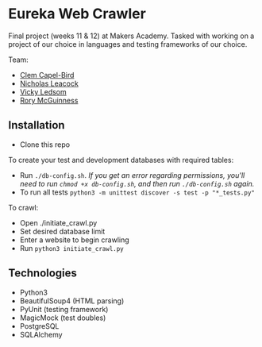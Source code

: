 # Eureka Web Crawler


Final project (weeks 11 & 12) at Makers Academy. Tasked with working on a project of our choice in languages and testing frameworks of our choice.

Team:
- [Clem Capel-Bird](https://github.com/ClemCB)
- [Nicholas Leacock](https://github.com/marudine)
- [Vicky Ledsom](https://github.com/ledleds)
- [Rory McGuinness](https://github.com/rorymcgit)

## Installation

- Clone this repo

To create your test and development databases with required tables:
- Run `./db-config.sh`. *If you get an error regarding permissions, you'll need to run ```chmod +x db-config.sh```, and then run ```./db-config.sh``` again.*
- To run all tests `python3 -m unittest discover -s test -p "*_tests.py"`

To crawl:
- Open ./initiate_crawl.py
- Set desired database limit
- Enter a website to begin crawling
- Run `python3 initiate_crawl.py`

## Technologies

- Python3
- BeautifulSoup4 (HTML parsing)
- PyUnit (testing framework)
- MagicMock (test doubles)
- PostgreSQL
- SQLAlchemy
